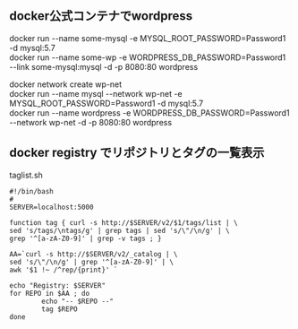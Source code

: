 ## docker公式コンテナでwordpress

docker run --name some-mysql -e MYSQL_ROOT_PASSWORD=Password1 -d mysql:5.7 <br>
docker run --name some-wp -e WORDPRESS_DB_PASSWORD=Password1 --link some-mysql:mysql -d -p 8080:80 wordpress<br>


docker network create wp-net <br>
docker run --name mysql --network wp-net -e MYSQL_ROOT_PASSWORD=Password1 -d mysql:5.7 <br>
docker run --name wordpress -e WORDPRESS_DB_PASSWORD=Password1 --network wp-net -d -p 8080:80 wordpress <br>

## docker registry でリポジトリとタグの一覧表示

taglist.sh

```
#!/bin/bash
#
SERVER=localhost:5000

function tag { curl -s http://$SERVER/v2/$1/tags/list | \
sed 's/tags/\ntags/g' | grep tags | sed 's/\"/\n/g' | \
grep '^[a-zA-Z0-9]' | grep -v tags ; }

AA=`curl -s http://$SERVER/v2/_catalog | \
sed 's/\"/\n/g' | grep '^[a-zA-Z0-9]' | \
awk '$1 !~ /^rep/{print}' `

echo "Registry: $SERVER"
for REPO in $AA ; do
        echo "-- $REPO --"
        tag $REPO
done
```
